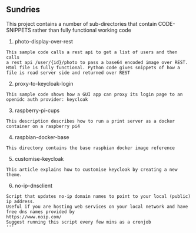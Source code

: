 ## Sundries
This project contains a number of sub-directories that contain CODE-SNIPPETS rather than fully functional working code
 
 1. photo-display-over-rest
```console
This sample code calls a rest api to get a list of users and then calls
a rest api /user/{id}/photo to pass a base64 encoded image over REST.
Html file is fully functional. Python code gives snippets of how a file is read server side and returned over REST
```
 2. proxy-to-keycloak-login
```console
This sample code shows how a GUI app can proxy its login page to an openidc auth provider: keycloak
```

 3. raspberry-pi-cups
```console
This description describes how to run a print server as a docker container on a raspberry pi4 
```

 4. raspbian-docker-base
```console
This directory contains the base raspbian docker image reference
```

5. customise-keycloak
```console
This article explains how to customise keycloak by creating a new theme.
```

6. no-ip-dnsclient
```console
Script that updates no-ip domain names to point to your local (public) ip address.
Useful if you are hosting web services on your local network and have free dns names provided by 
https://www.noip.com/
Suggest running this script every few mins as a cronjob
'''


